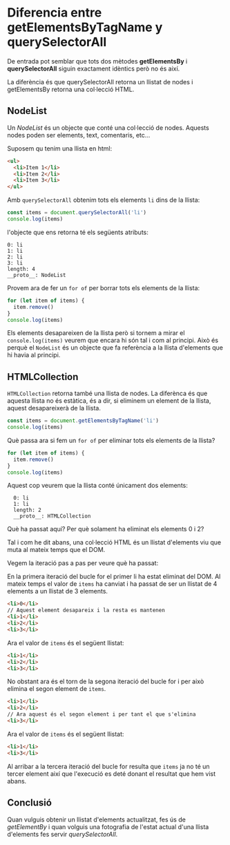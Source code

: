 # Diferencia entre getElementsByTagName y querySelectorAll

De entrada pot semblar que tots dos mètodes **getElementsBy** i **querySelectorAll** siguin exactament idèntics però no és així.

La diferència és que querySelectorAll retorna un llistat de nodes i getElementsBy retorna una col·lecció HTML.

## NodeList

Un _NodeList_ és un objecte que conté una col·lecció de nodes. Aquests nodes poden ser elements, text, comentaris, etc...

Suposem qu tenim una llista en html:

```html
<ul>
  <li>Item 1</li>
  <li>Item 2</li>
  <li>Item 3</li>
</ul>
```

Amb `querySelectorAll` obtenim tots els elements `li` dins de la llista:

```javascript
const items = document.querySelectorAll('li')
console.log(items)
```

l'objecte que ens retorna té els següents atributs:

    0: li
    1: li
    2: li
    3: li
    length: 4
    __proto__: NodeList

Provem ara de fer un `for of` per borrar tots els elements de la llista:

```javascript
for (let item of items) {
  item.remove()
}
console.log(items)
```

Els elements desapareixen de la llista però si tornem a mirar el `console.log(items)` veurem que encara hi són tal i com al principi. Això és perquè el `NodeList` és un objecte que fa referència a la llista d'elements que hi havia al principi.

## HTMLCollection

`HTMLCollection` retorna també una llista de nodes. La diferènca és que aquesta llista no és estàtica, és a dir, si eliminem un element de la llista, aquest desapareixerà de la llista.

```javascript
const items = document.getElementsByTagName('li')
console.log(items)
```

Què passa ara si fem un `for of` per eliminar tots els elements de la llista?

```javascript
for (let item of items) {
  item.remove()
}
console.log(items)
```

Aquest cop veurem que la llista conté únicament dos elements:

      0: li
      1: li
      length: 2
      __proto__: HTMLCollection

Què ha passat aquí? Per què solament ha eliminat els elements 0 i 2?

Tal i com he dit abans, una col·lecció HTML és un llistat d'elements viu que muta al mateix temps que el DOM.

Vegem la iteració pas a pas per veure què ha passat:

En la primera iteració del bucle for el primer li ha estat eliminat del DOM. Al mateix temps el valor de `items` ha canviat i ha passat de ser un llistat de 4 elements a un llistat de 3 elements.

```html
<li>0</li>
// Aquest element desapareix i la resta es mantenen
<li>1</li>
<li>2</li>
<li>3</li>
```

Ara el valor de `items` és el següent llistat:

```html
<li>1</li>
<li>2</li>
<li>3</li>
```

No obstant ara és el torn de la segona iteració del bucle for i per això elimina el segon element de `items`.

```html
<li>1</li>
<li>2</li>
// Ara aquest és el segon element i per tant el que s'elimina
<li>3</li>
```

Ara el valor de `items` és el següent llistat:

```html
<li>1</li>
<li>3</li>
```

Al arribar a la tercera iteració del bucle for resulta que `items` ja no té un tercer element així que l'execució es deté donant el resultat que hem vist abans.

## Conclusió

Quan vulguis obtenir un llistat d'elements actualitzat, fes ús de _getElementBy_ i quan volguis una fotografia de l'estat actual d'una llista d'elements fes servir _querySelectorAll_.
